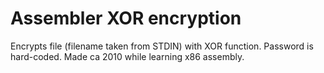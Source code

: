 # Assembler XOR encryption

Encrypts file (filename taken from STDIN) with XOR function. Password is hard-coded. Made ca 2010 while learning x86 assembly.
